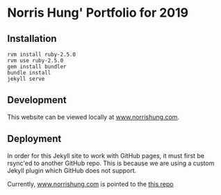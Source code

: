 # Norris Hung' Portfolio for 2019

## Installation

```
rvm install ruby-2.5.0
rvm use ruby-2.5.0
gem install bundler
bundle install
jekyll serve

```

## Development

This website can be viewed locally at www.norrishung.com.


## Deployment

In order for this Jekyll site to work with GitHub pages, it must first be rsync'ed to another GitHub repo. This is because we are using a custom Jekyll plugin which GitHub does not support.

Currently, www.norrishung.com is pointed to the [this repo](https://github.com/norrishung/norrishung.github.io)
